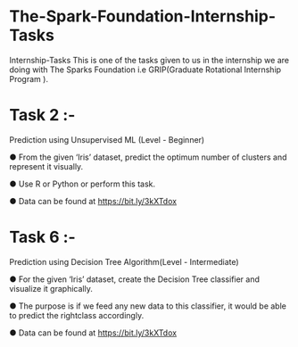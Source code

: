 # The-Spark-Foundation-Internship-Tasks

Internship-Tasks This is one of the tasks given to us in the internship we are doing with The Sparks Foundation i.e GRIP(Graduate Rotational Internship Program ).

# Task 2 :-
Prediction using Unsupervised ML (Level - Beginner)

● From the given ‘Iris’ dataset, predict the optimum number of clusters and represent it visually.

● Use R or Python or perform this task.

● Data can be found at https://bit.ly/3kXTdox

# Task 6 :-

Prediction using Decision Tree Algorithm(Level - Intermediate)

● For the given ‘Iris’ dataset, create the Decision Tree classifier and visualize it graphically.

● The purpose is if we feed any new data to this classifier, it would be able to predict the rightclass accordingly.

● Data can be found at https://bit.ly/3kXTdox
